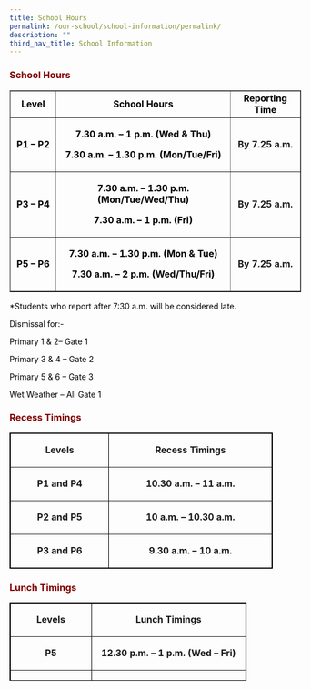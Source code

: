 ```yaml
---
title: School Hours
permalink: /our-school/school-information/permalink/
description: ""
third_nav_title: School Information
---
```

<h3 style="text-align: justify;"><strong><span style="color: #800000;">School Hours</span></strong></h3>
<table style="border-collapse: collapse; width: 101.747%;" border="1">
<tbody>
<tr>
<td style="width: 13.3518%; text-align: center;"><span style="color: #000000;"><strong>Level</strong></span></td>
<td style="width: 51.2003%; text-align: center;"><span style="color: #000000;"><strong>School Hours</strong></span></td>
<td style="width: 20.4147%; text-align: center;"><span style="color: #000000;"><strong>Reporting Time</strong></span></td>
</tr>
<tr style="height: 78px;">
<td style="height: 78px; width: 13.3518%; text-align: center;">
<p><span style="color: #000000;"><strong>P1 &ndash; P2</strong></span></p>
</td>
<td style="width: 51.2003%; text-align: center;">
<p><span style="color: #000000;"><strong>7.30 a.m. &ndash; 1 p.m. (Wed &amp; Thu)</strong></span></p>
<p><span style="color: #000000;"><strong>7.30 a.m. &ndash; 1.30 p.m. (Mon/Tue/Fri)</strong></span></p>
</td>
<td style="text-align: center; width: 20.4147%;"><strong>By 7.25 a.m.</strong></td>
</tr>
<tr style="height: 96px;">
<td style="height: 96px; width: 13.3518%; text-align: center;">
<p><span style="color: #000000;"><strong>P3 &ndash; P4</strong></span></p>
</td>
<td style="width: 51.2003%; text-align: center;">
<p><span style="color: #000000;"><strong>7.30 a.m. &ndash; 1.30 p.m. (Mon/Tue/Wed/Thu)</strong></span></p>
<p><span style="color: #000000;"><strong>7.30 a.m. &ndash; 1 p.m. (Fri)</strong></span></p>
</td>
<td style="text-align: center; width: 20.4147%;"><strong>By 7.25 a.m.</strong></td>
</tr>
<tr style="height: 78px;">
<td style="height: 78px; width: 13.3518%; text-align: center;">
<p><span style="color: #000000;"><strong>P5 &ndash; P6</strong></span></p>
</td>
<td style="width: 51.2003%; text-align: center;">
<p><span style="color: #000000;"><strong>7.30 a.m. &ndash; 1.30 p.m. (Mon &amp; Tue)</strong></span></p>
<p><span style="color: #000000;"><strong>7.30 a.m. &ndash; 2 p.m. (Wed/Thu/Fri)</strong></span></p>
</td>
<td style="text-align: center; width: 20.4147%;"><strong> By 7.25 a.m.</strong></td>
</tr>
</tbody>
</table>
<p style="text-align: justify;"><span style="color: #000000;">*Students who report after 7:30 a.m. will be considered late.</span></p>
<p style="text-align: justify;"><span style="color: #000000;">Dismissal for:-</span></p>
<p style="text-align: justify;"><span style="color: #000000;">Primary 1 &amp; 2&ndash; Gate 1</span></p>
<p style="text-align: justify;"><span style="color: #000000;">Primary 3 &amp; 4 &ndash; Gate 2</span></p>
<p style="text-align: justify;"><span style="color: #000000;">Primary 5 &amp; 6 &ndash; Gate 3</span></p>
<p style="text-align: justify;"><span style="color: #000000;">Wet Weather &ndash; All Gate 1</span></p>
<h3 style="text-align: justify;"><strong><span style="color: #800000;">Recess Timings</span></strong></h3>
<table style="border-style: solid; width: 463px; border-color: #000000;" border="1" width="471">
<tbody>
<tr>
<td style="text-align: center; width: 163.562px;">
<p><strong>Levels</strong></p>
</td>
<td style="text-align: center; width: 283.438px;">
<p><strong>Recess Timings</strong></p>
</td>
</tr>
<tr>
<td style="text-align: center; width: 163.562px;">
<p><strong>P1 and P4</strong></p>
</td>
<td style="text-align: center; width: 283.438px;">
<p><strong>10.30 a.m. &ndash; 11 a.m.</strong></p>
</td>
</tr>
<tr>
<td style="text-align: center; width: 163.562px;">
<p><strong>P2 and P5</strong></p>
</td>
<td style="text-align: center; width: 283.438px;">
<p><strong>10 a.m. &ndash; 10.30 a.m.</strong></p>
</td>
</tr>
<tr>
<td style="text-align: center; width: 163.562px;">
<p><strong>P3 and P6</strong></p>
</td>
<td style="text-align: center; width: 283.438px;">
<p><strong>9.30 a.m. &ndash; 10 a.m.</strong></p>
</td>
</tr>
</tbody>
</table>
<h3 style="text-align: justify;"><strong><span style="color: #800000;">Lunch Timings</span></strong></h3>
<table style="height: 138px; width: 417px; border-style: solid; border-color: #000000;" border="1" width="357">
<tbody>
<tr style="height: 46px;">
<td style="width: 131.469px; height: 46px; text-align: center;">
<p><strong>Levels</strong></p>
</td>
<td style="width: 269.531px; height: 46px; text-align: center;">
<p><strong>Lunch Timings</strong></p>
</td>
</tr>
<tr style="height: 46px;">
<td style="width: 131.469px; height: 46px; text-align: center;">
<p><strong>P5</strong></p>
</td>
<td style="width: 269.531px; height: 46px; text-align: center;">
<p><strong>12.30 p.m. &ndash; 1 p.m. (Wed &ndash; Fri)</strong></p>
</td>
</tr>
<tr style="height: 46px;">
<td style="width: 131.469px; height: 46px; text-align: center;">
<p><strong>P6</strong></p>
</td>
<td style="width: 269.531px; height: 46px; text-align: center;">
<p><strong>12 p.m. &ndash; 12.30 p.m. (Wed &ndash; Fri)</strong></p>
</td>
</tr>
</tbody>
</table>